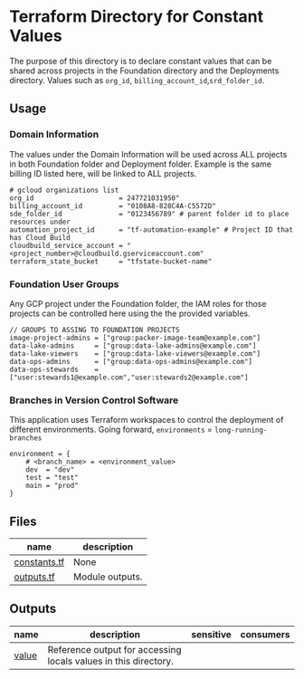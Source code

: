 # Terraform Directory for Constant Values

The purpose of this directory is to declare constant values that can be shared across projects in the Foundation directory and the Deployments directory. Values such as `org_id`, `billing_account_id`,`srd_folder_id`. 

## Usage

### Domain Information

The values under the Domain Information will be used across ALL projects in both Foundation folder and Deployment folder. Example is the same billing ID listed here, will be linked to ALL projects.

```hcl
# gcloud organizations list
org_id                     = 247721031950"                                
billing_account_id         = "0108A8-828C4A-C5572D"                       
sde_folder_id              = "0123456789" # parent folder id to place resources under
automation_project_id      = "tf-automation-example" # Project ID that has Cloud Build
cloudbuild_service_account = "<project_number>@cloudbuild.gserviceaccount.com"
terraform_state_bucket     = "tfstate-bucket-name" 
```

### Foundation User Groups

Any GCP project under the Foundation folder, the IAM roles for those projects can be controlled here using the the provided variables.

```hcl
// GROUPS TO ASSING TO FOUNDATION PROJECTS
image-project-admins = ["group:packer-image-team@example.com"]
data-lake-admins     = ["group:data-lake-admins@example.com"]
data-lake-viewers    = ["group:data-lake-viewers@example.com"]
data-ops-admins      = ["group:data-ops-admins@example.com"]
data-ops-stewards    = ["user:stewards1@example.com","user:stewards2@example.com"]
```

### Branches in Version Control Software

This application uses Terraform workspaces to control the deployment of different environments. Going forward, `environments` = `long-running-branches`

```hcl
environment = {
    # <branch_name> = <environment_value>
    dev  = "dev"
    test = "test"
    main = "prod"
}
```


<!-- TFDOC OPTS files:1 show_extra:1 -->
<!-- BEGIN TFDOC -->

## Files

| name | description |
|---|---|
| [constants.tf](./constants.tf) | None |
| [outputs.tf](./outputs.tf) | Module outputs. |

## Outputs

| name | description | sensitive | consumers |
|---|---|:---:|---|
| [value](outputs.tf#L5) | Reference output for accessing locals values in this directory. |  |  |

<!-- END TFDOC -->
